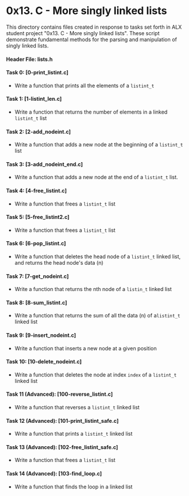 # 0x13. C - More singly linked lists
This directory contains files created in response to tasks set forth in ALX student project "0x13. C -  More singly linked lists". These script demonstrate fundamental methods for the parsing and manipulation of singly linked lists. 

#### Header File: lists.h

#### Task 0: [0-print_listint.c]
* Write a function that prints all the elements of a `listint_t`
#### Task 1: [1-listint_len.c]
* Write a function that returns the number of elements in a linked `listint_t` list
#### Task 2: [2-add_nodeint.c]
* Write a function that adds a new node at the beginning of a `listint_t` list
#### Task 3: [3-add_nodeint_end.c]
* Write a function that adds a new node at the end of a `listint_t` list.
#### Task 4: [4-free_listint.c]
* Write a function that frees a `listint_t` list
#### Task 5: [5-free_listint2.c]
* Write a function that frees a `listint_t` list
#### Task 6: [6-pop_listint.c]
* Write a function that deletes the head node of a `listint_t` linked list, and returns the head node's data (n)
#### Task 7: [7-get_nodeint.c]
* Write a function that returns the nth node of a `listin_t` linked list
#### Task 8: [8-sum_listint.c]
* Write a function that returns the sum of all the data (n) of a`listint_t` linked list
#### Task 9: [9-insert_nodeint.c]
* Write a function that inserts a new node at a given position
#### Task 10: [10-delete_nodeint.c]
* Write a function that deletes the node at index `index` of a `listint_t` linked list
#### Task 11 (Advanced): [100-reverse_listint.c]
* Write a function that reverses a `listint_t` linked list
#### Task 12 (Advanced): [101-print_listint_safe.c]
* Write a function that prints a `listint_t` linked list
#### Task 13 (Advanced): [102-free_listint_safe.c]
* Write a function that frees a `listint_t` list
#### Task 14 (Advanced): [103-find_loop.c]
* Write a function that finds the loop in a linked list
